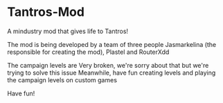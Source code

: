 # Tantros-Mod
A mindustry mod that gives life to Tantros!

The mod is being developed by a team of three people Jasmarkelina (the responsible for creating the mod), Plastel and RouterXdd

The campaign levels are Very broken, we're sorry about that but we're trying to solve this issue Meanwhile, have fun creating levels and playing the campaign levels on custom games

Have fun!
